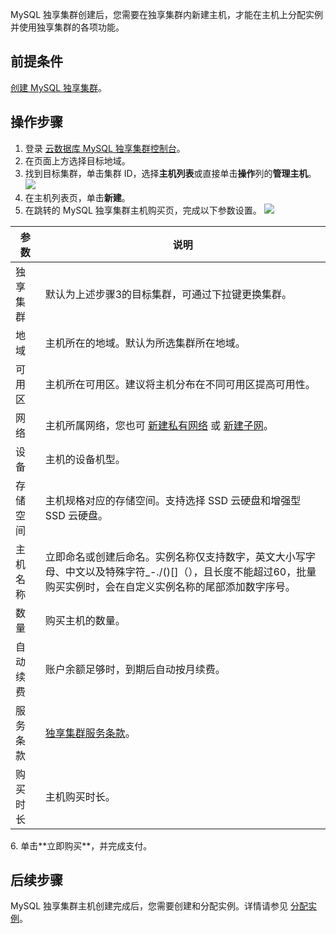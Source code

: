 MySQL 独享集群创建后，您需要在独享集群内新建主机，才能在主机上分配实例并使用独享集群的各项功能。

## 前提条件
[创建 MySQL 独享集群](https://cloud.tencent.com/document/product/1322/76526)。

## 操作步骤
1. 登录 [云数据库 MySQL 独享集群控制台](https://console.cloud.tencent.com/dbdcp)。
2. 在页面上方选择目标地域。
3. 找到目标集群，单击集群 ID，选择**主机列表**或直接单击**操作**列的**管理主机**。
![](https://qcloudimg.tencent-cloud.cn/raw/eb7418889e5eee2e81f0e1bcecdd05da.png)
4. 在主机列表页，单击**新建**。
5. 在跳转的 MySQL 独享集群主机购买页，完成以下参数设置。
![](https://qcloudimg.tencent-cloud.cn/raw/d14c4099a000703f53886e20888991a4.png)
<table>
<thead><tr><th>参数</th><th>说明</th></tr></thead>
<tbody><tr>
<td>独享集群</td>
<td>默认为上述步骤3的目标集群，可通过下拉键更换集群。</td></tr>
<tr>
<td>地域</td>
<td>主机所在的地域。默认为所选集群所在地域。</td></tr>
<tr>
<td>可用区</td>
<td>主机所在可用区。建议将主机分布在不同可用区提高可用性。</td></tr>
<tr>
<td>网络</td>
<td>主机所属网络，您也可 <a href="https://console.cloud.tencent.com/vpc/vpc?rid=1">新建私有网络</a> 或 <a href="https://console.cloud.tencent.com/vpc/subnet?rid=1">新建子网</a>。</td></tr>
<tr>
<td>设备</td>
<td>主机的设备机型。</td></tr>
<tr>
<td>存储空间</td>
<td>主机规格对应的存储空间。支持选择 SSD 云硬盘和增强型 SSD 云硬盘。</td></tr>
<tr>
<td>主机名称</td>
<td>立即命名或创建后命名。实例名称仅支持数字，英文大小写字母、中文以及特殊字符_-./()[]（），且长度不能超过60，批量购买实例时，会在自定义实例名称的尾部添加数字序号。</td></tr>
<tr>
<td>数量</td>
<td>购买主机的数量。</td></tr>
<tr>
<td>自动续费</td>
<td>账户余额足够时，到期后自动按月续费。</td></tr>
<tr>
<td>服务条款</td>
<td><a href="https://cloud.tencent.com/document/product/1322/52362">独享集群服务条款</a>。</td></tr>
<tr>
<td>购买时长</td>
<td>主机购买时长。</td></tr>
</tbody></table>
6. 单击**立即购买**，并完成支付。

## 后续步骤
MySQL 独享集群主机创建完成后，您需要创建和分配实例。详情请参见 [分配实例](https://cloud.tencent.com/document/product/1322/76528)。
